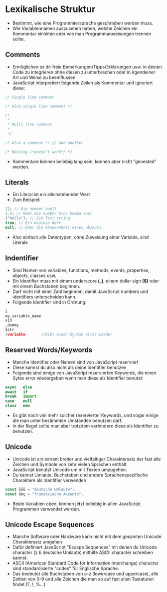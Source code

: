 # Lexikalische Struktur

- Bestimmt, wie eine Programmiersprache geschrieben werden muss.
- Wie Variablennamen auszusehen haben, welche Zeichen ein Kommentar einleiten oder wie man Programmanweisungen trennen sollte.

## Comments

- Ermöglichen es dir freie Bemerkungen/Tipps/Erklärungen usw. in deinen Code zu integrieren ohne diesen zu unterbrechen oder in irgendeiner Art und Weise zu beeinflussen
- JavaScript interpretiert folgende Zeilen als Kommentar und ignoriert diese:

```js
// Single line comment

/* Also single line comment */

/*
 *
 * Multi line comment
 *
 */

/* Also a comment */ // and another

/* Nesting /*doesn't work*/ */
```

- Kommentare können beliebig lang sein, können aber nicht "genested" werden.

## Literals

- Ein Literal ist ein alleinstehender Wert
- Zum Beispiel:

```js
12; // Die number zwölf
1.2; // Oder die number Eins komma zwei
("hello"); // Ein Text string
true; // Ein boolean Wert
null; // Oder die Abwesenheit eines objects
```

- Also einfach alle Datentypen, ohne Zuweisung einer Variable, sind Literale

## Indentifier

- Sind Namen von variables, functions, methods, events, properties, objects, classes usw.
- Ein Identifier muss mit einem underscore **(\_)**, einem dollar sign **($)** oder mit einem Buchstaben beginnen.
- Darf nicht mit einer Zahl beginnen, damit JavaScript numbers und identifiers unterscheiden kann.
- Folgende Identifier sind in Ordnung:

```js
i
my_variable_name
v13
_dummy
$str
3variable       //Gibt einen Syntax error wieder
```

## Reserved Words/Keywords

- Manche Identifier oder Namen sind von JavaScript reserviert
- Diese kannst du also nicht als deine Identifier benutzen
- Folgende sind einige von JavaScript reservierten Keywords, die einen Sytax error wiedergeben wenn man diese als Identifier benutzt:

```js
async   else
await   if
break   import
case    null
class   new
```

- Es gibt noch viel mehr solcher reservierter Keywords, und sogar einige die man unter bestimmten Umständen benutzen darf.
- In der Regel sollte man aber trotzdem verhindern diese als Identifier zu benutzen.

## Unicode

- Unicode ist ein extrem breiter und vielfältiger Charaktersatz der fast alle Zeichen und Symbole von sehr vielen Sprachen enthält.
- JavaScript benutzt Unicode um mit Texten umzugehen.
- Du kannst Umlaute, Buchstaben und andere Sprachenspezifische Charaktere als Identifier verwenden

```js
const äöü = "deutsche Umlaute";
const âéç = "französische Akzente";
```

- Beide Variablen oben, können jetzt beliebig in allen JavaScript Programmen verwendet werden.

## Unicode Escape Sequences

- Manche Software oder Hardware kann nicht mit dem gesamten Unicode Charaktersatz umgehen
- Dafür definiert JavaScript "Escape Sequences" mit denen du Unicode character (z.b deutsche Umlaute) mithilfe ASCII character schreiben kannst.
- ASCII (American Standard Code for Information Interchange) character sind standardisierte "codes" für Englische Sprache.
- Das bedeutet alle Buchstaben von a-z (lowercase und uppercase), alle Zahlen von 0-9 und alle Zeichen die man so auf fast allen Tastaturen findet (?, !, %...)
